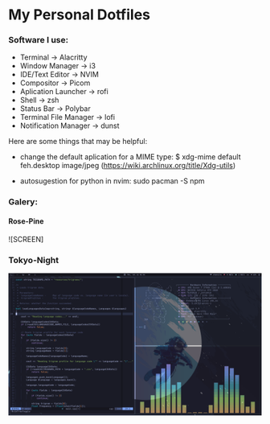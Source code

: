 # My Personal Dotfiles

### Software I use:
* Terminal -> Alacritty
* Window Manager -> i3
* IDE/Text Editor -> NVIM
* Compositor -> Picom
* Aplication Launcher -> rofi
* Shell -> zsh
* Status Bar -> Polybar
* Terminal File Manager -> lofi
* Notification Manager -> dunst

Here are some things that may be helpful:

* change the default aplication for a MIME type:
  $ xdg-mime default feh.desktop image/jpeg
  (https://wiki.archlinux.org/title/Xdg-utils)

* autosugestion for python in nvim: sudo pacman -S npm

### Galery:

#### Rose-Pine
![SCREEN]

### Tokyo-Night
![SCREEN](/Pictures/Tokyo-Night)
